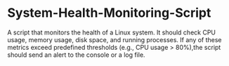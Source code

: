 # System-Health-Monitoring-Script

A script that monitors the health of a Linux system. It should check CPU usage, memory usage, disk space, and running processes. If any of these metrics exceed predefined thresholds (e.g., CPU usage > 80%),the script should send an alert to the console or a log file.

